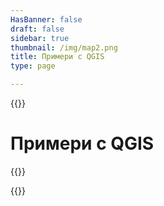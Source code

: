 ```yaml
---
HasBanner: false
draft: false
sidebar: true
thumbnail: /img/map2.png
title: Примери с QGIS
type: page

---
```

{{<content-start >}}
# Примери с QGIS
{{<usecases >}}

{{<content-end >}}
